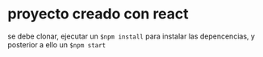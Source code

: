 # proyecto creado con react

se debe clonar, ejecutar un `$npm install` para instalar las depencencias, y posterior a ello un `$npm start` 
